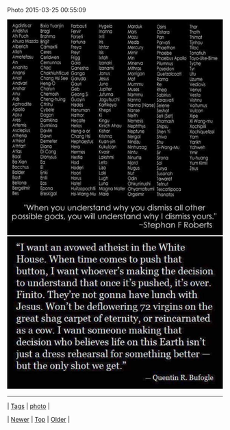 <!--
title: Photo 2015-03-25 00
date: 2020-06-28T15:27:00.072Z
tags: photo
-->


Photo 2015-03-25 00:55:09

![](114540177819-0.jpg)
![](114540177819-1.jpg)

<!--BOTTOM-POST-NAVIGATION-->
---

| [Tags](tags.md) | [photo](tag-photo.md) |

| [Newer](114539255954.md) | [Top](index.md) | [Older](114607145132.md) |